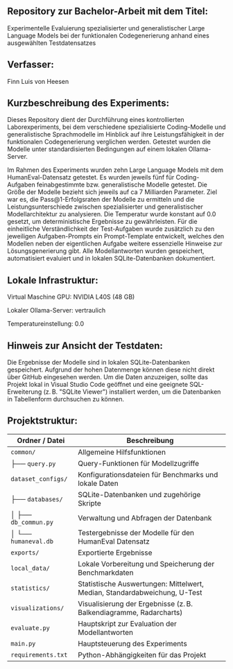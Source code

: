 ## Repository zur Bachelor-Arbeit mit dem Titel: 

Experimentelle Evaluierung spezialisierter und generalistischer Large Language Models bei der funktionalen Codegenerierung anhand eines ausgewählten Testdatensatzes

## Verfasser:

Finn Luis von Heesen

## Kurzbeschreibung des Experiments:

Dieses Repository dient der Durchführung eines kontrollierten Laborexperiments, bei dem verschiedene spezialisierte Coding-Modelle und generalistische Sprachmodelle im Hinblick auf ihre Leistungsfähigkeit in der funktionalen Codegenerierung verglichen werden.
Getestet wurden die Modelle unter standardisierten Bedingungen auf einem lokalen Ollama-Server.

Im Rahmen des Experiments wurden zehn Large Language Models mit dem HumanEval-Datensatz getestet.
Es wurden jeweils fünf für Coding-Aufgaben feinabgestimmte bzw. generalistische Modelle getestet.
Die Größe der Modelle bezieht sich jeweils auf ca 7 Milliarden Parameter.
Ziel war es, die Pass@1-Erfolgsraten der Modelle zu ermitteln und die Leistungsunterschiede zwischen spezialisierter und generalistischer Modellarchitektur zu analysieren.
Die Temperatur wurde konstant auf 0.0 gesetzt, um deterministische Ergebnisse zu gewährleisten.
Für die einheitliche Verständlichkeit der Test-Aufgaben wurde zusätzlich zu den jeweiligen Aufgaben-Prompts ein Prompt-Template entwickelt, welches den Modellen neben der eigentlichen Aufgabe weitere essenzielle Hinweise zur Lösungsgenerierung gibt.
Alle Modellantworten wurden gespeichert, automatisiert evaluiert und in lokalen SQLite-Datenbanken dokumentiert.

## Lokale Infrastruktur:

Virtual Maschine GPU: NVIDIA L40S (48 GB)

Lokaler Ollama-Server: vertraulich

Temperatureinstellung: 0.0

## Hinweis zur Ansicht der Testdaten:

Die Ergebnisse der Modelle sind in lokalen SQLite-Datenbanken gespeichert. Aufgrund der hohen Datenmenge können diese nicht direkt über GitHub eingesehen werden. Um die Daten anzuzeigen, sollte das Projekt lokal in Visual Studio Code geöffnet und eine geeignete SQL-Erweiterung (z. B. "SQLite Viewer") installiert werden, um die Datenbanken in Tabellenform durchsuchen zu können.

## Projektstruktur:

| Ordner / Datei                | Beschreibung |
|--------------------------------|--------------|
| `common/`                      | Allgemeine Hilfsfunktionen |
| ├── `query.py`                 | Query-Funktionen für Modellzugriffe |
| `dataset_configs/`             | Konfigurationsdateien für Benchmarks und lokale Daten |
| ├── `databases/`               | SQLite-Datenbanken und zugehörige Skripte |
| │   ├── `db_commun.py`         | Verwaltung und Abfragen der Datenbank |
| │   └── `humaneval.db`         | Testergebnisse der Modelle für den HumanEval Datensatz |
| `exports/`                     | Exportierte Ergebnisse |
| `local_data/`                  | Lokale Vorbereitung und Speicherung der Benchmarkdaten |
| `statistics/`                  | Statistische Auswertungen: Mittelwert, Median, Standardabweichung, U-Test |
| `visualizations/`              | Visualisierung der Ergebnisse (z. B. Balkendiagramme, Radarcharts) |
| `evaluate.py`                  | Hauptskript zur Evaluation der Modellantworten |
| `main.py`                      | Hauptsteuerung des Experiments |
| `requirements.txt`             | Python-Abhängigkeiten für das Projekt |


